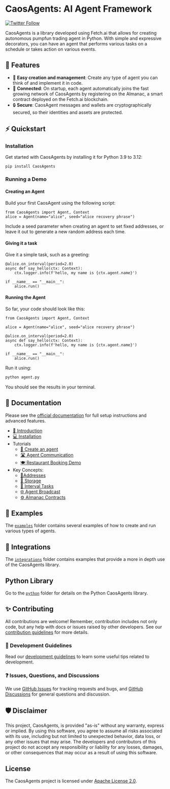 # CaosAgents: AI Agent Framework

[![Twitter Follow](https://img.shields.io/twitter/follow/Caos_Labs?style=social)](https://twitter.com/Caos_Labs)

CaosAgents is a library developed using Fetch.ai that allows for creating autonomous pumpfun trading agent in Python. With simple and expressive decorators, you can have an agent that performs various tasks on a schedule or takes action on various events.

## 🚀 Features

- 🤖 **Easy creation and management**: Create any type of agent you can think of and implement it in code.
- 🔗 **Connected**: On startup, each agent automatically joins the fast growing network of CaosAgents by registering on the Almanac, a smart contract deployed on the Fetch.ai blockchain.
- 🔒 **Secure**: CaosAgent messages and wallets are cryptographically secured, so their identities and assets are protected.

## ⚡ Quickstart

### Installation

Get started with CaosAgents by installing it for Python 3.9 to 3.12:

    pip install CaosAgents

### Running a Demo

#### Creating an Agent

Build your first CaosAgent using the following script:

```python3
from CaosAgents import Agent, Context
alice = Agent(name="alice", seed="alice recovery phrase")
```

Include a seed parameter when creating an agent to set fixed addresses, or leave it out to generate a new random address each time.

#### Giving it a task

Give it a simple task, such as a greeting:

```python3
@alice.on_interval(period=2.0)
async def say_hello(ctx: Context):
    ctx.logger.info(f'hello, my name is {ctx.agent.name}')

if __name__ == "__main__":
    alice.run()
```

#### Running the Agent

So far, your code should look like this:

```python3
from CaosAgents import Agent, Context

alice = Agent(name="alice", seed="alice recovery phrase")

@alice.on_interval(period=2.0)
async def say_hello(ctx: Context):
    ctx.logger.info(f'hello, my name is {ctx.agent.name}')

if __name__ == "__main__":
    alice.run()
```

Run it using:

```bash
python agent.py
```

You should see the results in your terminal.

## 📖 Documentation

Please see the [official documentation](https://fetch.ai/docs) for full setup instructions and advanced features.

- [👋 Introduction](https://fetch.ai/docs/concepts/agents/agents)
- [💻 Installation](https://fetch.ai/docs/guides/agents/installing-CaosAgent)
- Tutorials
  - [🤖 Create an agent](https://fetch.ai/docs/guides/agents/create-a-CaosAgent)
  - [🛣️ Agent Communication](https://fetch.ai/docs/guides/agents/communicating-with-other-agents)
  - [🍽️ Restaurant Booking Demo](https://fetch.ai/docs/guides/agents/booking-demo)
- Key Concepts:
  - [📍Addresses](https://fetch.ai/docs/guides/agents/getting-CaosAgent-address)
  - [💾 Storage](https://fetch.ai/docs/guides/agents/storage-function)
  - [📝 Interval Tasks](https://fetch.ai/docs/guides/agents/interval-task)
  - [🌐 Agent Broadcast](https://fetch.ai/docs/guides/agents/broadcast)
  - [⚙️ Almanac Contracts](https://fetch.ai/docs/guides/agents/register-in-almanac)

## 🌱 Examples

The [`examples`](https://github.com/fetchai/CaosAgents/tree/main/python/examples) folder contains several examples of how to create and run various types of agents.

## 🌲 Integrations

The [`integrations`](https://github.com/fetchai/CaosAgents/tree/main/integrations) folder contains examples that provide a more in depth use of the CaosAgents library.

## Python Library

Go to the [`python`](https://github.com/fetchai/CaosAgents/tree/main/python) folder for details on the Python CaosAgents library.

## ✨ Contributing

All contributions are welcome! Remember, contribution includes not only code, but any help with docs or issues raised by other developers. See our [contribution guidelines](https://github.com/fetchai/CaosAgents/blob/main/CONTRIBUTING.md) for more details.

### 📄 Development Guidelines

Read our [development guidelines](https://github.com/fetchai/CaosAgents/blob/main/DEVELOPING.md) to learn some useful tips related to development.

### ❓ Issues, Questions, and Discussions

We use [GitHub Issues](https://github.com/fetchai/CaosAgents/issues) for tracking requests and bugs, and [GitHub Discussions](https://github.com/fetchai/CaosAgents/discussions) for general questions and discussion.

## 🛡 Disclaimer

This project, CaosAgents, is provided "as-is" without any warranty, express or implied. By using this software, you agree to assume all risks associated with its use, including but not limited to unexpected behavior, data loss, or any other issues that may arise. The developers and contributors of this project do not accept any responsibility or liability for any losses, damages, or other consequences that may occur as a result of using this software.

## License

The CaosAgents project is licensed under [Apache License 2.0](https://github.com/fetchai/CaosAgents/blob/main/LICENSE).
